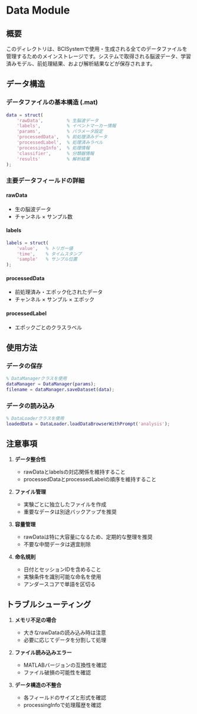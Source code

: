 # Data Module

## 概要

このディレクトリは、BCISystemで使用・生成される全てのデータファイルを管理するためのメインストレージです。システムで取得される脳波データ、学習済みモデル、前処理結果、および解析結果などが保存されます。

## データ構造

### データファイルの基本構造 (.mat)
```matlab
data = struct(
    'rawData',         % 生脳波データ
    'labels',          % イベントマーカー情報
    'params',          % パラメータ設定
    'processedData',   % 前処理済みデータ
    'processedLabel',  % 処理済みラベル
    'processingInfo',  % 処理情報
    'classifier',      % 分類器情報
    'results'          % 解析結果
);
```

### 主要データフィールドの詳細

#### rawData
- 生の脳波データ
- チャンネル × サンプル数

#### labels
```matlab
labels = struct(
    'value',   % トリガー値
    'time',    % タイムスタンプ
    'sample'   % サンプル位置
);
```

#### processedData
- 前処理済み・エポック化されたデータ
- チャンネル × サンプル × エポック

#### processedLabel
- エポックごとのクラスラベル

## 使用方法

### データの保存
```matlab
% DataManagerクラスを使用
dataManager = DataManager(params);
filename = dataManager.saveDataset(data);
```

### データの読み込み
```matlab
% DataLoaderクラスを使用
loadedData = DataLoader.loadDataBrowserWithPrompt('analysis');
```

## 注意事項

1. **データ整合性**
   - rawDataとlabelsの対応関係を維持すること
   - processedDataとprocessedLabelの順序を維持すること

2. **ファイル管理**
   - 実験ごとに独立したファイルを作成
   - 重要なデータは別途バックアップを推奨

3. **容量管理**
   - rawDataは特に大容量になるため、定期的な整理を推奨
   - 不要な中間データは適宜削除

4. **命名規則**
   - 日付とセッションIDを含めること
   - 実験条件を識別可能な命名を使用
   - アンダースコアで単語を区切る

## トラブルシューティング

1. **メモリ不足の場合**
   - 大きなrawDataの読み込み時は注意
   - 必要に応じてデータを分割して処理

2. **ファイル読み込みエラー**
   - MATLABバージョンの互換性を確認
   - ファイル破損の可能性を確認

3. **データ構造の不整合**
   - 各フィールドのサイズと形式を確認
   - processingInfoで処理履歴を確認
